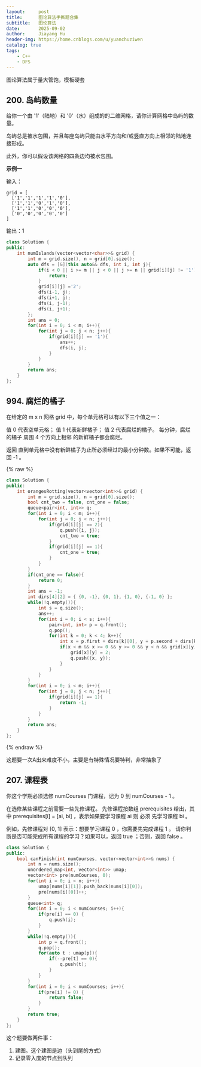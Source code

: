 ```yaml
---
layout:     post
title:      图论算法手撕题合集
subtitle:   图论算法
date:       2025-09-02
author:     Jiayang Hu
header-img: https://home.cnblogs.com/u/yuanchuziwen
catalog: true
tags:
    - C++
    - DFS
---
```


图论算法属于量大管饱，模板硬套

## 200. 岛屿数量

给你一个由 '1'（陆地）和 '0'（水）组成的的二维网格，请你计算网格中岛屿的数量。

岛屿总是被水包围，并且每座岛屿只能由水平方向和/或竖直方向上相邻的陆地连接形成。

此外，你可以假设该网格的四条边均被水包围。

**示例一**

输入：
```
grid = [
  ['1','1','1','1','0'],
  ['1','1','0','1','0'],
  ['1','1','0','0','0'],
  ['0','0','0','0','0']
]
```

输出：1

```cpp
class Solution {
public:
    int numIslands(vector<vector<char>>& grid) {
        int m = grid.size(), n = grid[0].size();
        auto dfs = [&](this auto&& dfs, int i, int j){
            if(i < 0 || i >= m || j < 0 || j >= n || grid[i][j] != '1'){
                return;
            }
            grid[i][j] ='2';
            dfs(i-1, j);
            dfs(i+1, j);
            dfs(i, j-1);
            dfs(i, j+1);
        };
        int ans = 0;
        for(int i = 0; i < m; i++){
            for(int j = 0; j < n; j++){
                if(grid[i][j] == '1'){
                    ans++;
                    dfs(i, j);
                }
            }
        }
        return ans;
    }
};
```


## 994. 腐烂的橘子

在给定的 m x n 网格 grid 中，每个单元格可以有以下三个值之一：

值 0 代表空单元格；
值 1 代表新鲜橘子；
值 2 代表腐烂的橘子。
每分钟，腐烂的橘子 周围 4 个方向上相邻 的新鲜橘子都会腐烂。

返回 直到单元格中没有新鲜橘子为止所必须经过的最小分钟数。如果不可能，返回 -1 。

{% raw %}
```cpp
class Solution {
public:
    int orangesRotting(vector<vector<int>>& grid) {
        int m = grid.size(), n = grid[0].size();
        bool cnt_two = false, cnt_one = false;
        queue<pair<int, int>> q;
        for(int i = 0; i < m; i++){
            for(int j = 0; j < n; j++){
                if(grid[i][j] == 2){
                    q.push({i, j});
                    cnt_two = true;
                }
                if(grid[i][j] == 1){
                    cnt_one = true;
                }
            }
        }
        if(cnt_one == false){
            return 0;
        }
        int ans = -1;
        int dirs[4][2] = { {0, -1}, {0, 1}, {1, 0}, {-1, 0} };
        while(!q.empty()){
            int s = q.size();
            ans++;
            for(int i = 0; i < s; i++){
                pair<int, int> p = q.front();
                q.pop();
                for(int k = 0; k < 4; k++){
                    int x = p.first + dirs[k][0], y = p.second + dirs[k][1];
                    if(x < m && x >= 0 && y >= 0 && y < n && grid[x][y] == 1){
                        grid[x][y] = 2;
                        q.push({x, y});
                    }
                }
            }
        }
        for(int i = 0; i < m; i++){
            for(int j = 0; j < n; j++){
                if(grid[i][j] == 1){
                    return -1;
                }
            }
        }
        return ans;
    }
};
```
{% endraw %}

这题要一次A出来难度不小，主要是有特殊情况要特判，非常抽象了

## 207. 课程表

你这个学期必须选修 numCourses 门课程，记为 0 到 numCourses - 1 。

在选修某些课程之前需要一些先修课程。 先修课程按数组 prerequisites 给出，其中 prerequisites[i] = [ai, bi] ，表示如果要学习课程 ai 则 必须 先学习课程  bi 。

例如，先修课程对 [0, 1] 表示：想要学习课程 0 ，你需要先完成课程 1 。
请你判断是否可能完成所有课程的学习？如果可以，返回 true ；否则，返回 false 。

```cpp
class Solution {
public:
    bool canFinish(int numCourses, vector<vector<int>>& nums) {
        int n = nums.size();
        unordered_map<int, vector<int>> umap;
        vector<int> pre(numCourses, 0);
        for(int i = 0; i < n; i++){
            umap[nums[i][1]].push_back(nums[i][0]);
            pre[nums[i][0]]++;
        }
        queue<int> q;
        for(int i = 0; i < numCourses; i++){
            if(pre[i] == 0) {
                q.push(i);
            }
        }
        while(!q.empty()){
            int p = q.front();
            q.pop();
            for(auto t : umap[p]){
                if(--pre[t] == 0){
                    q.push(t);
                }
            }
        }
        for(int i = 0; i < numCourses; i++){
            if(pre[i] != 0) {
                return false;
            }
        }  
        return true;  
    }
};
```

这个题要做两件事：
1. 建图。这个建图是边（头到尾的方式）
2. 记录零入度的节点到队列
